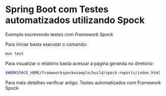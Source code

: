 # Spring Boot com Testes automatizados utilizando Spock

Exemplo escrevendo testes com _Framework Spock_

Para iniciar basta executar o comando:
```bash
mvn test
```

Para visualizar o relatório basta acessar a página geranda no diretório:
```bash
$WORKSPACE_HOME/frameworkspockexample/build/spock-reports/index.html
```

Para mais detalhes verificar artigo: Testes automatizados com Framework Spock
